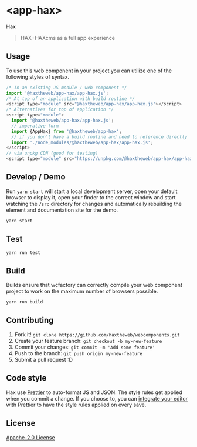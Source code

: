 # &lt;app-hax&gt;

Hax
> HAX+HAXcms as a full app experience

## Usage
To use this web component in your project you can utilize one of the following styles of syntax.

```js
/* In an existing JS module / web component */
import '@haxtheweb/app-hax/app-hax.js';
/* At top of an application with build routine */
<script type="module" src="@haxtheweb/app-hax/app-hax.js"></script>
/* Alternatives for top of application */
<script type="module">
  import '@haxtheweb/app-hax/app-hax.js';
  // imperative form
  import {AppHax} from '@haxtheweb/app-hax';
  // if you don't have a build routine and need to reference directly
  import './node_modules/@haxtheweb/app-hax/app-hax.js';
</script>
// via unpkg CDN (good for testing)
<script type="module" src="https://unpkg.com/@haxtheweb/app-hax/app-hax.js"></script>
```

## Develop / Demo
Run `yarn start` will start a local development server, open your default browser to display it, open your finder to the correct window and start watching the `/src` directory for changes and automatically rebuilding the element and documentation site for the demo.
```bash
yarn start
```

## Test

```bash
yarn run test
```

## Build
Builds ensure that wcfactory can correctly compile your web component project to
work on the maximum number of browsers possible.
```bash
yarn run build
```

## Contributing

1. Fork it! `git clone https://github.com/haxtheweb/webcomponents.git`
2. Create your feature branch: `git checkout -b my-new-feature`
3. Commit your changes: `git commit -m 'Add some feature'`
4. Push to the branch: `git push origin my-new-feature`
5. Submit a pull request :D

## Code style

Hax  use [Prettier][prettier] to auto-format JS and JSON.  The style rules get applied when you commit a change.  If you choose to, you can [integrate your editor][prettier-ed] with Prettier to have the style rules applied on every save.

[prettier]: https://github.com/prettier/prettier/
[prettier-ed]: https://github.com/prettier/prettier/#editor-integration
[polyserve]: https://github.com/Polymer/polyserve
[web-component-tester]: https://github.com/Polymer/web-component-tester

## License
[Apache-2.0 License](http://opensource.org/licenses/Apache-2.0)